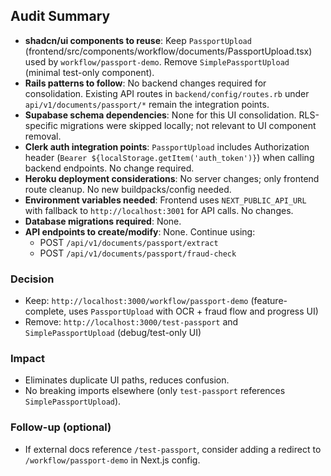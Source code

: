 ## Audit Summary
- **shadcn/ui components to reuse**: Keep `PassportUpload` (frontend/src/components/workflow/documents/PassportUpload.tsx) used by `workflow/passport-demo`. Remove `SimplePassportUpload` (minimal test-only component).
- **Rails patterns to follow**: No backend changes required for consolidation. Existing API routes in `backend/config/routes.rb` under `api/v1/documents/passport/*` remain the integration points.
- **Supabase schema dependencies**: None for this UI consolidation. RLS-specific migrations were skipped locally; not relevant to UI component removal.
- **Clerk auth integration points**: `PassportUpload` includes Authorization header (`Bearer ${localStorage.getItem('auth_token')}`) when calling backend endpoints. No change required.
- **Heroku deployment considerations**: No server changes; only frontend route cleanup. No new buildpacks/config needed.
- **Environment variables needed**: Frontend uses `NEXT_PUBLIC_API_URL` with fallback to `http://localhost:3001` for API calls. No changes.
- **Database migrations required**: None.
- **API endpoints to create/modify**: None. Continue using:
  - POST `/api/v1/documents/passport/extract`
  - POST `/api/v1/documents/passport/fraud-check`

### Decision
- Keep: `http://localhost:3000/workflow/passport-demo` (feature-complete, uses `PassportUpload` with OCR + fraud flow and progress UI)
- Remove: `http://localhost:3000/test-passport` and `SimplePassportUpload` (debug/test-only UI)

### Impact
- Eliminates duplicate UI paths, reduces confusion.
- No breaking imports elsewhere (only `test-passport` references `SimplePassportUpload`).

### Follow-up (optional)
- If external docs reference `/test-passport`, consider adding a redirect to `/workflow/passport-demo` in Next.js config.

